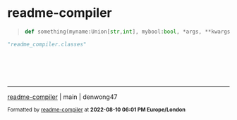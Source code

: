 # readme-compiler

> ```python
> def something(myname:Union[str,int], mybool:bool, *args, **kwargs) -> None: \n    """\nMy Doc\n"""\n    return myname
> 
> ```

```python
"readme_compiler.classes"

```

ㅤ\
ㅤ\
ㅤ

-----------
[readme-compiler](https://www.github.com/denwong47/readme-compiler) | main | denwong47

<sub>Formatted by [readme-compiler](https://www.github.com/denwong47/readme-compiler) at <strong>2022-08-10 06:01 PM Europe/London</strong></sub>